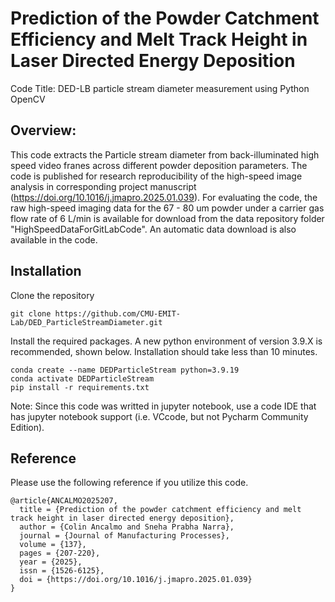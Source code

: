# Prediction of the Powder Catchment Efficiency and Melt Track Height in Laser Directed Energy Deposition

Code Title: DED-LB particle stream diameter measurement using Python OpenCV

## Overview:

This code extracts the Particle stream diameter from back-illuminated high speed video franes across different powder deposition parameters.
The code is published for research reproducibility of the high-speed image analysis in corresponding project manuscript (https://doi.org/10.1016/j.jmapro.2025.01.039). 
For evaluating the code, the raw high-speed imaging data for the 67 - 80 um powder under a carrier gas flow rate of 6 L/min is available for download from the data repository folder "HighSpeedDataForGitLabCode". An automatic data download is also available in the code.

## Installation

Clone the repository
```shell
git clone https://github.com/CMU-EMIT-Lab/DED_ParticleStreamDiameter.git
```

Install the required packages. A new python environment of version 3.9.X is recommended, shown below. Installation should take less than 10 minutes.

```shell
conda create --name DEDParticleStream python=3.9.19
conda activate DEDParticleStream
pip install -r requirements.txt
```

Note: Since this code was writted in jupyter notebook, use a code IDE that has jupyter notebook support (i.e. VCcode, but not Pycharm Community Edition).

## Reference

Please use the following reference if you utilize this code.

```
@article{ANCALMO2025207,
  title = {Prediction of the powder catchment efficiency and melt track height in laser directed energy deposition},
  author = {Colin Ancalmo and Sneha Prabha Narra},
  journal = {Journal of Manufacturing Processes},
  volume = {137},
  pages = {207-220},
  year = {2025},
  issn = {1526-6125},
  doi = {https://doi.org/10.1016/j.jmapro.2025.01.039}
}
```